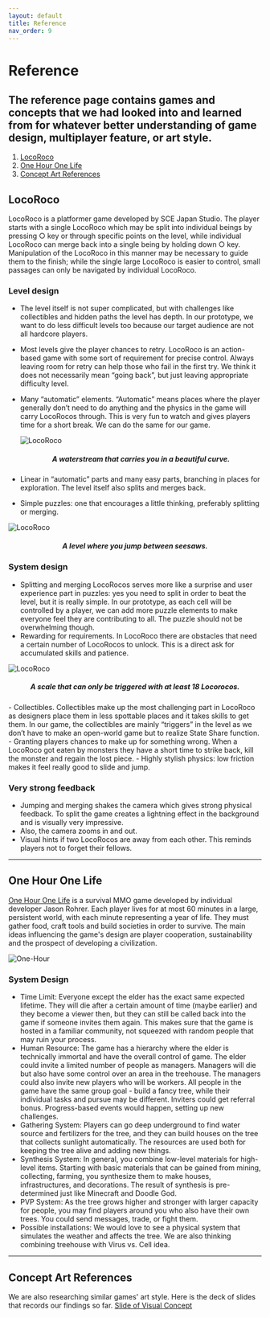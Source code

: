 ```yaml
---
layout: default
title: Reference
nav_order: 9
---
```


# Reference

## The reference page contains games and concepts that we had looked into and learned from for whatever better understanding of game design, multiplayer feature, or art style.

1. [LocoRoco](#locoroco)
2. [One Hour One Life](#one-hour)
3. [Concept Art References](#concept-art)

## LocoRoco <a name="locoroco"></a>

LocoRoco is a platformer game developed by SCE Japan Studio. The player starts with a single LocoRoco which may be split into individual beings by pressing ○ key or through specific points on the level, while individual LocoRoco can merge back into a single being by holding down ○ key. Manipulation of the LocoRoco in this manner may be necessary to guide them to the finish; while the single large LocoRoco is easier to control, small passages can only be navigated by individual LocoRoco.

### Level design

- The level itself is not super complicated, but with challenges like collectibles and hidden paths the level has depth. In our prototype, we want to do less difficult levels too because our target audience are not all hardcore players.
- Most levels give the player chances to retry. LocoRoco is an action-based game with some sort of requirement for precise control. Always leaving room for retry can help those who fail in the first try. We think it does not necessarily mean “going back”, but just leaving appropriate difficulty level.
- Many “automatic” elements. “Automatic” means places where the player generally don’t need to do anything and the physics in the game will carry LocoRocos through. This is very fun to watch and gives players time for a short break. We can do the same for our game.

  ![LocoRoco](https://etc-ditto.github.io/media/reference/locoroco-2.PNG)

  <h5 style="text-align: center;">A waterstream that carries you in a beautiful curve.</h5>

- Linear in “automatic” parts and many easy parts, branching in places for exploration. The level itself also splits and merges back.
- Simple puzzles: one that encourages a little thinking, preferably splitting or merging.

![LocoRoco](https://etc-ditto.github.io/media/reference/locoroco-1.PNG)

  <h5 style="text-align: center;">A level where you jump between seesaws.</h5>

### System design

- Splitting and merging LocoRocos serves more like a surprise and user experience part in puzzles: yes you need to split in order to beat the level, but it is really simple. In our prototype, as each cell will be controlled by a player, we can add more puzzle elements to make everyone feel they are contributing to all. The puzzle should not be overwhelming though.
- Rewarding for requirements. In LocoRoco there are obstacles that need a certain number of LocoRocos to unlock. This is a direct ask for accumulated skills and patience.

![LocoRoco](https://etc-ditto.github.io/media/reference/locoroco-3.PNG)

  <h5 style="text-align: center;">A scale that can only be triggered with at least 18 Locorocos.</h5>
- Collectibles. Collectibles make up the most challenging part in LocoRoco as designers place them in less spottable places and it takes skills to get them. In our game, the collectibles are mainly “triggers” in the level as we don’t have to make an open-world game but to realize State Share function.
- Granting players chances to make up for something wrong. When a LocoRoco got eaten by monsters they have a short time to strike back, kill the monster and regain the lost piece.
- Highly stylish physics: low friction makes it feel really good to slide and jump.

### Very strong feedback

- Jumping and merging shakes the camera which gives strong physical feedback. To split the game creates a lightning effect in the background and is visually very impressive.
- Also, the camera zooms in and out.
- Visual hints if two LocoRocos are away from each other. This reminds players not to forget their fellows.

---

## One Hour One Life <a name="one-hour"></a>

[One Hour One Life](https://store.steampowered.com/app/595690/One_Hour_One_Life/) is a survival MMO game developed by individual developer Jason Rohrer. Each player lives for at most 60 minutes in a large, persistent world, with each minute representing a year of life. They must gather food, craft tools and build societies in order to survive. The main ideas influencing the game's design are player cooperation, sustainability and the prospect of developing a civilization.

![One-Hour](https://etc-ditto.github.io/media/reference/one-hour-1.jpg)

### System Design

- Time Limit: Everyone except the elder has the exact same expected lifetime. They will die after a certain amount of time (maybe earlier) and they become a viewer then, but they can still be called back into the game if someone invites them again. This makes sure that the game is hosted in a familiar community, not squeezed with random people that may ruin your process.
- Human Resource: The game has a hierarchy where the elder is technically immortal and have the overall control of game. The elder could invite a limited number of people as managers. Managers will die but also have some control over an area in the treehouse. The managers could also invite new players who will be workers. All people in the game have the same group goal - build a fancy tree, while their individual tasks and pursue may be different. Inviters could get referral bonus. Progress-based events would happen, setting up new challenges.
- Gathering System: Players can go deep underground to find water source and fertilizers for the tree, and they can build houses on the tree that collects sunlight automatically.
  The resources are used both for keeping the tree alive and adding new things.
- Synthesis System: In general, you combine low-level materials for high-level items. Starting with basic materials that can be gained from mining, collecting, farming, you synthesize them to make houses, infrastructures, and decorations. The result of synthesis is pre-determined just like Minecraft and Doodle God.
- PVP System: As the tree grows higher and stronger with larger capacity for people, you may find players around you who also have their own trees. You could send messages, trade, or fight them.
- Possible installations: We would love to see a physical system that simulates the weather and affects the tree. We are also thinking combining treehouse with Virus vs. Cell idea.

---

## Concept Art References <a name="concept-art"></a>

We are also researching similar games' art style. Here is the deck of slides that records our findings so far.
[Slide of Visual Concept](https://docs.google.com/presentation/d/1_xwAPqd1bZhTzXND7o1ZQkxtBMlUvUiHlpaLceLsvUE)
